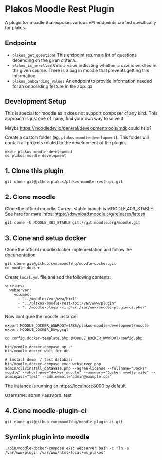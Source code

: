 # Plakos Moodle Rest Plugin

A plugin for moodle that exposes various API endpoints crafted specifically for plakos.

## Endpoints

- `plakos_get_questions` This endpoint returns a list of questions depending on the given criteria.
- `plakos_is_enrolled` Gets a value indicating whether a user is enrolled in the given course. There is a bug in
  moodle that prevents getting this information.
- `plakos_onboarding_values` An endpoint to provide information needed for an onboarding feature in the app.
qq
## Development Setup

This is special for moodle as it does not support composer of any kind. This approach is just one
of many, find your own way to solve it.

Maybe https://moodledev.io/general/development/tools/mdk could help?

Create a custom folder (eg. `plakos-moodle-development`). This folder will contain all projects related to the
development of the plugin.

```
mkdir plakos-moodle-development
cd plakos-moodle-development
```

## 1. Clone this plugin

```
git clone git@github:plakos/plakos-moodle-rest-api.git
```

## 2. Clone moodle

Clone the official moodle. Current stable branch is MOODLE_403_STABLE. See here for more infos:
https://download.moodle.org/releases/latest/

```
git clone -b MOODLE_403_STABLE git://git.moodle.org/moodle.git
```

## 3. Clone and setup docker

Clone the official moodle docker implementation and follow the documentation.

```
git clone git@github.com:moodlehq/moodle-docker.git
cd moodle-docker
```

Create `local.yml` file and add the following contents:

```
services:
  webserver:
    volumes:
      - "../moodle:/var/www/html"
      - "../plakos-moodle-rest-api:/var/www/plugin"
      - "../moodle-plugin-ci.phar:/var/www/moodle-plugin-ci.phar"
```

Now configure the moodle instance:

```
export MOODLE_DOCKER_WWWROOT=$ABS/plakos-moodle-development/moodle
export MOODLE_DOCKER_DB=pgsql

cp config.docker-template.php $MOODLE_DOCKER_WWWROOT/config.php

bin/moodle-docker-compose up -d
bin/moodle-docker-wait-for-db

# install demo  / test database
bin/moodle-docker-compose exec webserver php admin/cli/install_database.php --agree-license --fullname="Docker moodle" --shortname="docker_moodle" --summary="Docker moodle site" --adminpass="test" --adminemail="admin@example.com"
```

The instance is running on https://localhost:8000 by default.

Username: admin
Password: test

## 4. Clone moodle-plugin-ci

```
git clone git@github.com:moodlehq/moodle-plugin-ci.git
```

## Symlink plugin into moodle

```
./bin/moodle-docker-compose exec webserver bash -c "ln -s /var/www/plugin /var/www/html/local/ws_plakos"
```